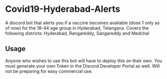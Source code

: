 # Covid19-Hyderabad-Alerts

A discord bot that alerts you if a vaccine becomes available (dose 1 only as of now) for the 18-44 age group in Hyderabad, Telangana.
Covers the following districts: Hyderabad, Rangareddy, Sangareddy and Medchal

## Usage
Anyone who wishes to use this bot will have to deploy this on their own. You must generate your own Token in the Discord Developer Portal as well.
Will not be preparing for easy commercial use.